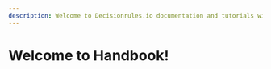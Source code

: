 ```yaml
---
description: Welcome to Decisionrules.io documentation and tutorials wiki.
---
```


# Welcome to Handbook!


